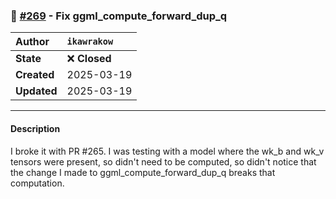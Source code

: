 ### 🐛 [#269](https://github.com/ikawrakow/ik_llama.cpp/pull/269) - Fix ggml_compute_forward_dup_q

| **Author** | `ikawrakow` |
| :--- | :--- |
| **State** | ❌ **Closed** |
| **Created** | 2025-03-19 |
| **Updated** | 2025-03-19 |

---

#### Description

I broke it with PR #265. I was testing with a model where the wk_b and wk_v tensors were present, so didn't need to be computed, so didn't notice that the change I made to ggml_compute_forward_dup_q breaks that computation.